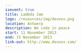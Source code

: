 ```yaml
---
isevent: true
title: Lambda Jam
logo: /resources/img/devoxx.png
location: Antwerp
description: We code in peace
start: 11 November 2013
end: 15 November 2013
link-out: http://www.devoxx.com/
---
```

